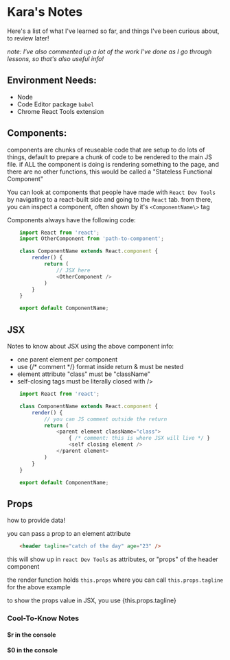 # Kara's Notes

Here's a list of what I've learned so far, and things I've been curious about, to review later!

*note: I've also commented up a lot of the work I've done as I go through lessons, so that's also useful info!*

## Environment Needs:
- Node
- Code Editor package `babel` 
- Chrome React Tools extension

## Components:
components are chunks of reuseable code that are setup to do lots of things, default to prepare a chunk of code to be rendered to the main JS file. 
if ALL the component is doing is rendering something to the page, and there are no other functions, this would be called a "Stateless Functional Component"

You can look at components that people have made with `React Dev Tools` by navigating to a react-built side and going to the `React` tab. from there, you can inspect a component, often shown by it's `<ComponentName\>` tag

Components always have the following code:
```js 
    import React from 'react';
    import OtherComponent from 'path-to-component';

    class ComponentName extends React.component {
        render() {
            return (
                // JSX here
                <OtherComponent />
            )
        }
    }

    export default ComponentName;
```


## JSX

Notes to know about JSX using the above component info:
- one parent element per component
- use {/* comment */} format inside return & must be nested
- element attribute "class" must be "className"
- self-closing tags must be literally closed with />

```js 
    import React from 'react';

    class ComponentName extends React.component {
        render() {
            // you can JS comment outside the return
            return (
                <parent element className="class">
                    { /* comment: this is where JSX will live */ }
                    <self closing element />
                </parent element>
            )
        }
    }

    export default ComponentName;
```

## Props
how to provide data!

you can pass a prop to an element attribute
```html
    <header tagline="catch of the day" age="23" />
```
this will show up in `react Dev Tools` as attributes, or "props" of the header component

the render function holds `this.props` where you can call 
`this.props.tagline` for the above example

to show the props value in JSX, you use {this.props.tagline}



### Cool-To-Know Notes
 
#### $r in the console

#### $0 in the console

